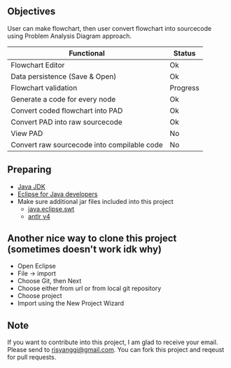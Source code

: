 ## Objectives
User can make flowchart, then user convert flowchart into sourcecode using Problem Analysis Diagram approach.

| Functional | Status
|---|---
| Flowchart Editor | Ok
| Data persistence (Save & Open) | Ok
| Flowchart validation | Progress
| Generate a code for every node | Ok
| Convert coded flowchart into PAD | Ok
| Convert PAD into raw sourcecode | Ok
| View PAD | No
| Convert raw sourcecode into compilable code  | No

## Preparing
- [Java JDK](http://www.oracle.com/technetwork/java/javase/downloads/index.html)
- [Eclipse for Java developers](https://eclipse.org/downloads)
- Make sure additional jar files included into this project
  - [java.eclipse.swt](https://www.eclipse.org/swt)
  - [antlr v4](http://www.antlr.org/download.html)

## Another nice way to clone this project (sometimes doesn't work idk why)
- Open Eclipse
- File -> import
- Choose Git, then Next
- Choose either from url or from local git repository
- Choose project
- Import using the New Project Wizard

## Note
If you want to contribute into this project, I am glad to receive your email. Please send to risyanggi@gmail.com. You can fork this project and reqeust for pull requests.
